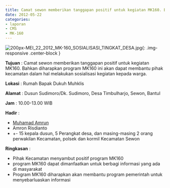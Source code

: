 ```yaml
---
title: Camat sewon memberikan tanggapan positif untuk kegiatan MK160. Bahkan diharapkan program MK160 ini akan dapat membantu pihak kecamatan dalam hal melakukan sosialisasi kegiatan kepada warga.
date: 2012-05-22
categories:
- laporan
- CMS
- MK-160
---
```


![200px-MEI_22_2012_MK-160_SOSIALISASI_TINGKAT_DESA.jpg](/uploads/200px-MEI_22_2012_MK-160_SOSIALISASI_TINGKAT_DESA.jpg){: .img-responsive .center-block }

**Tujuan** : Camat sewon memberikan tanggapan positif untuk kegiatan MK160. Bahkan diharapkan program MK160 ini akan dapat membantu pihak kecamatan dalam hal melakukan sosialisasi kegiatan kepada warga.

**Lokasi** : Rumah Bapak Dukuh Muhklis 

**Alamat** : Dusun Sudimoro/Dk. Sudimoro, Desa Timbulharjo, Sewon, Bantul 

**Jam** : 10.00-13.00 WIB 

**Hadir** : 
* [Muhamad Amrun](http://wiki.ciptamedia.org/wiki/Muhamad_Amrun)
* Amron Risdianto
* +- 15 kepala dusun, 5 Perangkat desa, dan masing-masing 2 orang perwakilan Kecamatan, polsek dan kormil Kecamatan Sewon

**Ringkasan** : 
* Pihak Kecamatan menyambut positif program MK160
* program MK160 dapat dimanfaatkan untuk berbagi informasi yang ada di masyarakat
* Program MK160 diharapkan akan membantu program pemerintah untuk menyebarluaskan informasi
